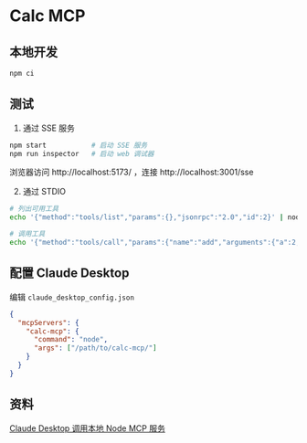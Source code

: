 # Calc MCP

## 本地开发

```sh
npm ci
```

## 测试

1. 通过 SSE 服务

```sh
npm start           # 启动 SSE 服务
npm run inspector   # 启动 web 调试器
```

浏览器访问 http://localhost:5173/ ，连接 http://localhost:3001/sse

2. 通过 STDIO

```sh
# 列出可用工具
echo '{"method":"tools/list","params":{},"jsonrpc":"2.0","id":2}' | node .

# 调用工具
echo '{"method":"tools/call","params":{"name":"add","arguments":{"a":2,"b":7}},"jsonrpc":"2.0","id":2}' | node .
```

## 配置 Claude Desktop

编辑 `claude_desktop_config.json`

```json
{
  "mcpServers": {
    "calc-mcp": {
      "command": "node",
      "args": ["/path/to/calc-mcp/"]
    }
  }
}
```

## 资料

[Claude Desktop 调用本地 Node MCP 服务](https://myst729.github.io/posts/2025/claude-node-mcp/)
